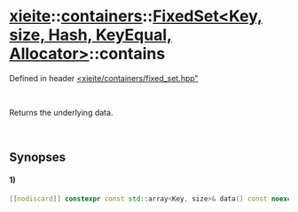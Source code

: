 # [xieite](../../../../../../xieite.md)\:\:[containers](../../../../../../containers.md)\:\:[FixedSet<Key, size, Hash, KeyEqual, Allocator>](../../../../fixed_set.md)\:\:contains
Defined in header [<xieite/containers/fixed_set.hpp"](../../../../../../../include/xieite/containers/fixed_set.hpp)

&nbsp;

Returns the underlying data.

&nbsp;

## Synopses
#### 1)
```cpp
[[nodiscard]] constexpr const std::array<Key, size>& data() const noexcept;
```
